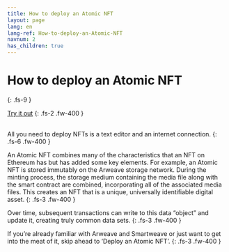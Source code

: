 ```yaml
---
title: How to deploy an Atomic NFT
layout: page
lang: en
lang-ref: How-to-deploy-an-Atomic-NFT
navnum: 2
has_children: true
---
```


# How to deploy an Atomic NFT

{: .fs-9 }

[Try it out](https://github.com/atomic-nfts/standard)
{: .fs-2 .fw-400 }

<br>
All you need to deploy NFTs is a text editor and an internet connection.
{: .fs-6 .fw-400 }

An Atomic NFT combines many of the characteristics that an NFT on Ethereum has but has added some key elements. For example, an Atomic NFT is stored immutably on the Arweave storage network. During the minting process, the storage medium containing the media file along with the smart contract are combined, incorporating all of the associated media files. This creates an NFT that is a unique, universally identifiable digital asset.
{: .fs-3 .fw-400 }

Over time, subsequent transactions can write to this data “object” and update it, creating truly common data sets.
{: .fs-3 .fw-400 }

If you’re already familiar with Arweave and Smartweave or just want to get into the meat of it, skip ahead to ‘Deploy an Atomic NFT’.
{: .fs-3 .fw-400 }

